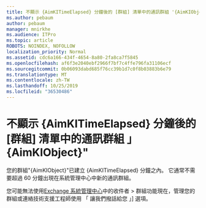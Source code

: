 ```yaml
---
title: 不顯示 {AimKITimeElapsed} 分鐘後的 [群組] 清單中的通訊群組 '{AimKIObject}'
ms.author: pebaum
author: pebaum
manager: mnirkhe
ms.audience: ITPro
ms.topic: article
ROBOTS: NOINDEX, NOFOLLOW
localization_priority: Normal
ms.assetid: cdc6a166-434f-4654-8a80-2fa8ca7f5845
ms.openlocfilehash: af6f3e2040ebf2966f7bf7c4ffe796fa31106ecf
ms.sourcegitcommit: 0b06093dabd685f76cc39b1d7c0f8b03883b6e79
ms.translationtype: MT
ms.contentlocale: zh-TW
ms.lasthandoff: 10/25/2019
ms.locfileid: "36530486"
---
```

# <a name="distribution-group-aimkiobject-not-showing-in-groups-list-after-aimkitimeelapsed-minutes"></a>不顯示 {AimKITimeElapsed} 分鐘後的 [群組] 清單中的通訊群組 」 {AimKIObject}"

您的群組"{AimKIObject}"已建立 {AimKITimeElapsed} 分鐘之內。 它通常不需要超過 60 分鐘出現在系統管理中心中新的通訊群組。
  
您可能無法使用[Exchange 系統管理中心](https://outlook.office365.com/ecp/?rfr=Admin_o365&amp;exsvurl=1&amp;mkt=en-US.aspx)中的收件者 > 群組功能現在，管理您的群組或連絡技術支援工程師使用 「 讓我們撥話給您 」] 選項。 
  

